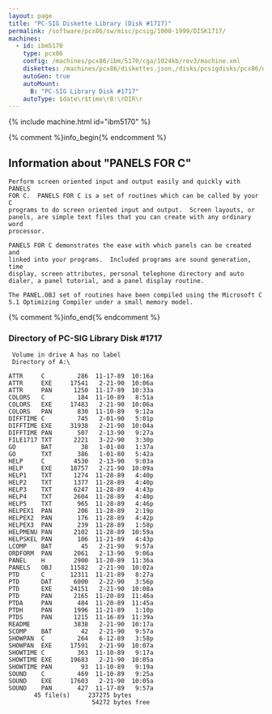 ```yaml
---
layout: page
title: "PC-SIG Diskette Library (Disk #1717)"
permalink: /software/pcx86/sw/misc/pcsig/1000-1999/DISK1717/
machines:
  - id: ibm5170
    type: pcx86
    config: /machines/pcx86/ibm/5170/cga/1024kb/rev3/machine.xml
    diskettes: /machines/pcx86/diskettes.json,/disks/pcsigdisks/pcx86/diskettes.json
    autoGen: true
    autoMount:
      B: "PC-SIG Library Disk #1717"
    autoType: $date\r$time\rB:\rDIR\r
---
```


{% include machine.html id="ibm5170" %}

{% comment %}info_begin{% endcomment %}

## Information about "PANELS FOR C"

    Perform screen oriented input and output easily and quickly with PANELS
    FOR C.  PANELS FOR C is a set of routines which can be called by your C
    programs to do screen oriented input and output.  Screen layouts, or
    panels, are simple text files that you can create with any ordinary word
    processor.
    
    PANELS FOR C demonstrates the ease with which panels can be created and
    linked into your programs.  Included programs are sound generation, time
    display, screen attributes, personal telephone directory and auto
    dialer, a panel tutorial, and a panel display routine.
    
    The PANEL.OBJ set of routines have been compiled using the Microsoft C
    5.1 Optimizing Compiler under a small memory model.
{% comment %}info_end{% endcomment %}


### Directory of PC-SIG Library Disk #1717

     Volume in drive A has no label
     Directory of A:\

    ATTR     C         286  11-17-89  10:16a
    ATTR     EXE     17541   2-21-90  10:06a
    ATTR     PAN      1250  11-17-89  10:33a
    COLORS   C         184  11-10-89   8:51a
    COLORS   EXE     17483   2-21-90  10:06a
    COLORS   PAN       830  11-10-89   9:12a
    DIFFTIME C         745   2-01-90   5:01p
    DIFFTIME EXE     31938   2-21-90  10:04a
    DIFFTIME PAN       507   2-13-90   9:27a
    FILE1717 TXT      2221   3-22-90   3:30p
    GO       BAT        38   1-01-80   1:37a
    GO       TXT       386   1-01-80   5:42a
    HELP     C        4530   2-13-90   9:03a
    HELP     EXE     18757   2-21-90  10:09a
    HELP1    TXT      1274  11-28-89   4:40p
    HELP2    TXT      1377  11-28-89   4:40p
    HELP3    TXT      6247  11-28-89   4:43p
    HELP4    TXT      2604  11-28-89   4:40p
    HELP5    TXT       965  11-28-89   4:46p
    HELPEX1  PAN       206  11-28-89   2:19p
    HELPEX2  PAN       176  11-28-89   4:42p
    HELPEX3  PAN       239  11-28-89   1:58p
    HELPMENU PAN      2102  11-28-89  10:59a
    HELPSKEL PAN       106  11-21-89   4:43p
    LCOMP    BAT        45   2-21-90   9:57a
    ORDFORM  PAN      2061   2-13-90   9:06a
    PANEL    H        2900  11-20-89  11:36a
    PANELS   OBJ     11582   2-21-90  10:02a
    PTD      C       12311  11-21-89   8:27a
    PTD      DAT      6000   2-22-90   3:56p
    PTD      EXE     24151   2-21-90  10:08a
    PTD      PAN      2165  11-20-89  11:46a
    PTDA     PAN       484  11-20-89  11:45a
    PTDH     PAN      1996  11-21-89   1:10p
    PTDS     PAN      1215  11-16-89  11:39a
    README            3838   2-21-90  10:17a
    SCOMP    BAT        42   2-21-90   9:57a
    SHOWPAN  C         264   6-12-89   3:58p
    SHOWPAN  EXE     17591   2-21-90  10:07a
    SHOWTIME C         363  11-10-89   9:17a
    SHOWTIME EXE     19683   2-21-90  10:05a
    SHOWTIME PAN        93  11-10-89   9:19a
    SOUND    C         469  11-10-89   9:25a
    SOUND    EXE     17603   2-21-90  10:05a
    SOUND    PAN       427  11-17-89   9:57a
           45 file(s)     237275 bytes
                           54272 bytes free

